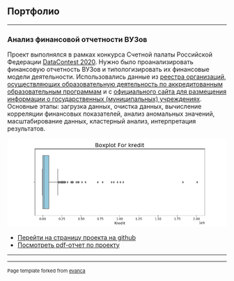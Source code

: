 ## Портфолио

---

### Анализ финансовой отчетности ВУЗов
Проект выполнялся в рамках конкурса Счетной палаты Российской Федерации [DataContest 2020](https://data-contest.ru). Нужно было проанализировать финансовую отчетность ВУЗов и типологизировать их финансовые модели деятельности. Использовались данные из [реестра организаций, осуществляющих образовательную деятельность по аккредитованным образовательным программам](http://obrnadzor.gov.ru/ru/opendata/7701537808-RAOO/) и с [официального сайта для размещения информации о государственных (муниципальных) учреждениях](https://bus.gov.ru). Основные этапы: загрузка данных, очистка данных, вычисление корреляции финансовых показателей, анализ аномальных значений, масштабирование данных, кластерный анализ, интерпретация результатов.

<img src="images/boxplot_kredit.png?raw=true"/>

- [Перейти на страницу проекта на github](https://github.com/iconismo/data-contest-2020)
- [Посмотреть pdf-отчет по проекту](https://github.com/iconismo/data-contest-2020-accounts-chamber-rf/blob/main/reports/data_contest_2020_report.pdf)

---

---
<p style="font-size:11px">Page template forked from <a href="https://github.com/evanca/quick-portfolio">evanca</a></p>
<!-- Remove above link if you don't want to attibute -->
